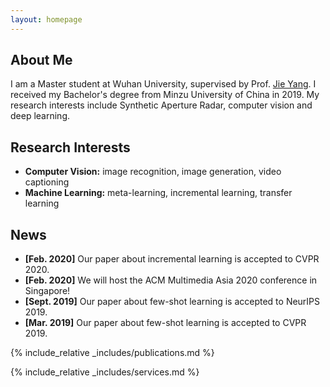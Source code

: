 ```yaml
---
layout: homepage
---
```


## About Me

I am a Master student at Wuhan University, supervised by Prof. [Jie Yang](http://www.xxx.org/). I received my Bachelor's degree from Minzu University of China in 2019. My research interests include Synthetic Aperture Radar, computer vision and deep learning.
## Research Interests

- **Computer Vision:** image recognition, image generation, video captioning
- **Machine Learning:** meta-learning, incremental learning, transfer learning

## News

- **[Feb. 2020]** Our paper about incremental learning is accepted to CVPR 2020.
- **[Feb. 2020]** We will host the ACM Multimedia Asia 2020 conference in Singapore!
- **[Sept. 2019]** Our paper about few-shot learning is accepted to NeurIPS 2019.
- **[Mar. 2019]** Our paper about few-shot learning is accepted to CVPR 2019.

{% include_relative _includes/publications.md %}

{% include_relative _includes/services.md %}
